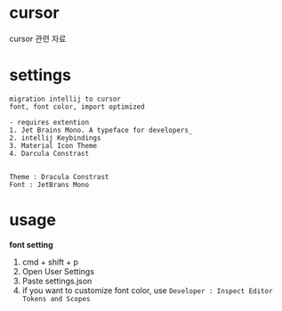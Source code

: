 # cursor
cursor 관련 자료 

# settings
```
migration intellij to cursor
font, font color, import optimized

- requires extention
1. Jet Brains Mono. A typeface for developers_
2. intellij Keybindings
3. Material Icon Theme
4. Darcula Constrast


Theme : Dracula Constrast
Font : JetBrans Mono
```

# usage
**font setting**  
1. cmd + shift + p
2. Open User Settings
3. Paste settings.json
4. if you want to customize font color, use `Developer : Inspect Editor Tokens and Scopes`
